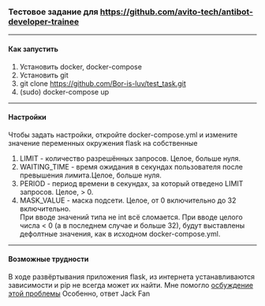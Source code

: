 ### Тестовое задание для https://github.com/avito-tech/antibot-developer-trainee
---
#### Как запустить
1) Установить docker, docker-compose
2) Установить git
3) git clone https://github.com/Bor-is-luv/test_task.git
4) (sudo) docker-compose up
---
#### Настройки
Чтобы задать настройки, откройте docker-compose.yml и измените значение переменных окружения flask на собственные
1) LIMIT - количество разрешённых запросов. Целое, больше нуля. 
2) WAITING_TIME - время ожидания в секундах пользователя после превышения лимита.Целое, больше нуля.
3) PERIOD - период времени в секундах, за который отведено LIMIT запросов. Целое, > 0.
4) MASK_VALUE - маска подсети. Целое, от 0 включительно до 32 включительно.  
При вводе значений типа не int всё сломается. При вводе целого числа < 0 (а в последнем случае и больше 32), будут выставлены дефолтные значения, как в исходном docker-compose.yml.
---
#### Возможные трудности
В ходе развёртывания приложения flask, из интернета устанавливаются зависимости и pip не всегда может их найти. 
Мне помогло [осбуждение этой проблемы](https://stackoverflow.com/questions/44761246/temporary-failure-in-name-resolution-errno-3-with-docker) 
Особенно, ответ Jack Fan